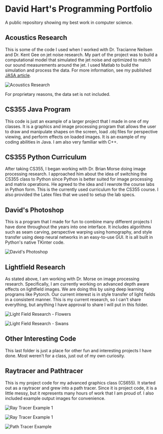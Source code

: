 # David Hart's Programming Portfolio
A public repository showing my best work in computer science.

## Acoustics Research

This is some of the code I used when I worked with Dr. Tracianne Neilsen and Dr. Kent Gee 
on jet noise research. My part of the project was to build a computational model that simulated
the jet noise and optimized to match our sound measurements around the jet. I used Matlab to
build the simulation and process the data. For more information, see my published [JASA article](http://asa.scitation.org/doi/abs/10.1121/1.4806567).

![Acoustics Research](https://github.com/incrl/portfolio/blob/master/Acoustics%20Research/Visualization.jpg)

For proprietary reasons, the data set is not included.

## CS355 Java Program

This code is just an example of a larger project that I made in one of my classes.
It is a graphics and image processing program that allows the user to draw and manipulate shapes
on the screen, load .obj files for perspective viewing, and perform effects on loaded images.
It is an example of my coding abilities in Java. I am also very familiar with C++.

## CS355 Python Curriculum

After taking CS355, I began working with Dr. Brian Morse doing image processing research. I approached
him about the idea of switching the CS355 class to Python since Python is better suited for image
processing and matrix operations. He agreed to the idea and I rewrote the course labs in Python form.
This is the currently used curriculum for the CS355 course. I also provided the Latex files that
we used to setup the lab specs.

## David's Photoshop

This is a program that I made for fun to combine many different projects I have done throughout the years into one interface. It includes algorithms such as seam carving, perspective warping using homography, and style transfer using deep neural networks in an easy-to-use GUI. It is all built in Python's native TKinter code.

![David's Photoshop](https://github.com/incrl/portfolio/blob/master/David's%20Photoshop/Visualization.gif)

## Lightfield Research

As stated above, I am working with Dr. Morse on image processing research. Specifically, I am currently
working on advanced depth aware effects on lightfield images. We are doing this by using deep learning programs like Pytorch. Our current interest is in style transfer of light fields in a consistent manner.
 This is my current research, so I can't share everything, but anything I have
approval to share I will put in this folder.

![Light Field Research - Flowers](https://github.com/incrl/portfolio/blob/master/Lightfield%20Research/Sample%20Style%20Transfer%20Images/Flowers/View.jpg)

![Light Field Research - Swans](https://github.com/incrl/portfolio/blob/master/Lightfield%20Research/Sample%20Style%20Transfer%20Images/Swans/View.jpg)

## Other Interesting Code

This last folder is just a place for other fun and interesting projects I have done. Most weren't for a class, just out of my own curiosity.

## Raytracer and Pathtracer

This is my project code for my advanced graphics class (CS655). It started out as a raytracer and grew into a path tracer.
Since it is project code, it is a little messy, but it represents many hours of work that I am proud of.
I also included example output images for convenience. 

![Ray Tracer Example 1](https://github.com/incrl/portfolio/blob/master/Raytracer%20and%20Pathtracer/Example%20Outputs/Lab2Example3.jpg)

![Ray Tracer Example 1](https://github.com/incrl/portfolio/blob/master/Raytracer%20and%20Pathtracer/Example%20Outputs/Lab3Example1.jpg)

![Path Tracer Example](https://github.com/incrl/portfolio/blob/master/Raytracer%20and%20Pathtracer/Example%20Outputs/Lab4Example2.jpg)